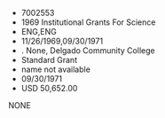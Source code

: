 * 7002553
* 1969 Institutional Grants For Science
* ENG,ENG
* 11/26/1969,09/30/1971
*  . None, Delgado Community College
* Standard Grant
*   name not available
* 09/30/1971
* USD 50,652.00

NONE